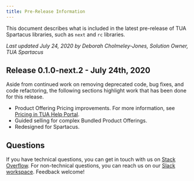```yaml
---
title: Pre-Release Information
---
```


This document describes what is included in the latest pre-release of TUA Spartacus libraries, such as `next` and `rc` libraries.

_Last updated July 24, 2020 by Deborah Cholmeley-Jones, Solution Owner, TUA Spartacus_

## Release 0.1.0-next.2 - July 24th, 2020

Aside from continued work on removing deprecated code, bug fixes, and code refactoring, the following sections highlight work that has been done for this release.

- Product Offering Pricing improvements. For more information, see [Pricing in TUA Help Portal](https://help.sap.com/viewer/32f0086927f44c9ab1199f1dab8833cd/2007/en-US/ad4430d10fc3477096752d83f935faf9.html).
- Guided selling for complex Bundled Product Offerings.
- Redesigned for Spartacus.

## Questions

If you have technical questions, you can get in touch with us on [Stack Overflow](https://stackoverflow.com/questions/tagged/spartacus-storefront). For non-technical questions, you can reach us on our [Slack workspace](https://join.slack.com/t/spartacus-storefront/shared_invite/enQtNDM1OTI3OTMwNjU5LTg1NGVjZmFkZjQzODc1MzFhMjc3OTZmMzIzYzg0YjMwODJiY2YxYjA5MTE5NjVmN2E5NjMxNjEzMGNlMDRjMjU). Feedback welcome!
